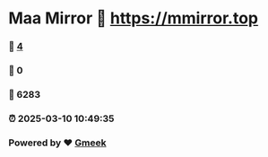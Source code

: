 # Maa Mirror :link: https://mmirror.top 
### :page_facing_up: [4](https://mmirror.top/tag.html) 
### :speech_balloon: 0 
### :hibiscus: 6283 
### :alarm_clock: 2025-03-10 10:49:35 
### Powered by :heart: [Gmeek](https://github.com/Meekdai/Gmeek)
